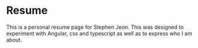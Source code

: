 # Resume

This is a personal resume page for Stephen Jeon. This was designed to experiment with Angular, css and typescript as well as to express who I am about.

